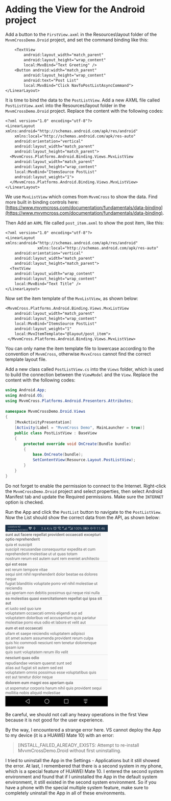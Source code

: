 # Adding the View for the Android project

Add a button to the `FirstView.axml` in the Resources\layout folder of the `MvvmCrossDemo.Droid` project, and set the command binding like this:

```markup
    <TextView
        android:layout_width="match_parent"
        android:layout_height="wrap_content"
        local:MvxBind="Text Greeting" />
    <Button android:width="match_parent"
        android:layout_height="wrap_content"
        android:text="Post List"
        local:MvxBind="Click NavToPostListAsyncCommand">
</LinearLayout>
```

It is time to bind the data to the `PostListView`. Add a new AXML file called `PostListView.axml` into the Resources/layout folder in the `MvvmCrossDemo.Droid` project. Replace the content with the following codes:

```markup
<?xml version="1.0" encoding="utf-8"?>
<LinearLayout xmlns:android="http://schemas.android.com/apk/res/android"
    xmlns:local="http://schemas.android.com/apk/res-auto"
    android:orientation="vertical"
    android:layout_width="match_parent"
    android:layout_height="match_parent">
  <MvvmCross.Platforms.Android.Binding.Views.MvxListView
    android:layout_width="match_parent"
    android:layout_height="wrap_content"
    local:MvxBind="ItemsSource PostList"
    android:layout_weight="1">
  </MvvmCross.Platforms.Android.Binding.Views.MvxListView>
</LinearLayout>
```

We use `MvxListView` which comes from `MvvmCross` to show the data. Find more built in binding controls here: [https://www.mvvmcross.com/documentation/fundamentals/data-binding](https://www.mvvmcross.com/documentation/fundamentals/data-binding).

Then Add an `AXML` file called `post_item.axml` to show the post item, like this:

```markup
<?xml version="1.0" encoding="utf-8"?>
<LinearLayout xmlns:android="http://schemas.android.com/apk/res/android"
              xmlns:local="http://schemas.android.com/apk/res-auto"
    android:orientation="vertical"
    android:layout_width="match_parent"
    android:layout_height="match_parent">
  <TextView
    android:layout_width="wrap_content"
    android:layout_height="wrap_content"
    local:MvxBind="Text Title" />
</LinearLayout>
```

Now set the item template of the `MvxListView`, as shown below:

```markup
<MvvmCross.Platforms.Android.Binding.Views.MvxListView
    android:layout_width="match_parent"
    android:layout_height="wrap_content"
    local:MvxBind="ItemsSource PostList"
    android:layout_weight="1"
    local:MvxItemTemplate="@layout/post_item">
 </MvvmCross.Platforms.Android.Binding.Views.MvxListView>
```

You can only name the item template file to lowercase according to the convention of `MvvmCross`, otherwise `MvvxCross` cannot find the correct template layout file.

Add a new class called `PostListView.cs` into the `Views` folder, which is used to build the connection between the `ViewModel` and the `View`. Replace the content with the following codes:

```csharp
using Android.App;
using Android.OS;
using MvvmCross.Platforms.Android.Presenters.Attributes;

namespace MvvmCrossDemo.Droid.Views
{
    [MvxActivityPresentation]
    [Activity(Label = "MvvmCross Demo", MainLauncher = true)]
    public class PostListView : BaseView
    {
        protected override void OnCreate(Bundle bundle)
        {
            base.OnCreate(bundle);
            SetContentView(Resource.Layout.PostListView);
        }
    }
}
```

Do not forget to enable the permission to connect to the Internet. Right-click the `MvvmCrossDemo.Droid` project and select properties, then select Android Manifest tab and update the Required permissions. Make sure the `INTERNET` option is checked.

Run the App and click the `PostList` button to navigate to the `PostListView`. Now the List should show the correct data from the API, as shown below:

![](../../.gitbook/assets/image%20%2824%29.png)

Be careful, we should not call any heavy operations in the first View because it is not good for the user experience.

By the way, I encountered a strange error here. VS cannot deploy the App to my device \(it is a HUAWEI Mate 10\) with an error:

> \[INSTALL\_FAILED\_ALREADY\_EXISTS: Attempt to re-install MvvmCrossDemo.Droid without first uninstalling.

I tried to uninstall the App in the Settings - Applications but it still showed the error. At last, I remembered that there is a second system in my phone, which is a special feature of HUAWEI Mate 10. I entered the second system environment and found that if I uninstalled the App in the default system environment, it still existed in the second system environment. So if you have a phone with the special multiple system feature, make sure to completely uninstall the App in all of these environments.


